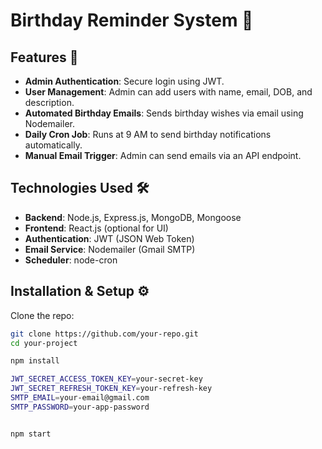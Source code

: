 # Birthday Reminder System 🎂  

## Features 🚀  
- **Admin Authentication**: Secure login using JWT.  
- **User Management**: Admin can add users with name, email, DOB, and description.  
- **Automated Birthday Emails**: Sends birthday wishes via email using Nodemailer.  
- **Daily Cron Job**: Runs at 9 AM to send birthday notifications automatically.  
- **Manual Email Trigger**: Admin can send emails via an API endpoint.  

## Technologies Used 🛠  
- **Backend**: Node.js, Express.js, MongoDB, Mongoose  
- **Frontend**: React.js (optional for UI)  
- **Authentication**: JWT (JSON Web Token)  
- **Email Service**: Nodemailer (Gmail SMTP)  
- **Scheduler**: node-cron  

## Installation & Setup ⚙️  
Clone the repo:  
   ```bash
   git clone https://github.com/your-repo.git
   cd your-project

   npm install

JWT_SECRET_ACCESS_TOKEN_KEY=your-secret-key
JWT_SECRET_REFRESH_TOKEN_KEY=your-refresh-key
SMTP_EMAIL=your-email@gmail.com
SMTP_PASSWORD=your-app-password


npm start

